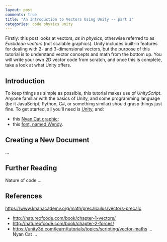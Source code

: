 ```yaml
---
layout: post
comments: true
title: "An Introduction to Vectors Using Unity -- part 1"
categories: code physics unity
---
```


<!-- unityscript error highlight conceal -->
<style> .err {background-color: transparent !important} </style>

Firstly: this post looks at vectors, *as in physics*, otherwise referred to as *Euclidean vectors* (not scalable graphics). Unity includes built-in features for dealing with 2- and 3-dimensional vectors, but the purpose of this tutorial is to understand vector concepts and math from the bottom up. You will write your own 2D vector code from scratch, and once this is complete, take a look at what Unity offers.

## Introduction

To keep things as simple as possible, this tutorial makes use of *UnityScript*. Anyone familiar with the basics of Unity, and some programming language (be it JavaScript, Python, C#, or something similar) should grasp things just fine. To get started, all you'll need is [Unity](https://unity3d.com/), and:

* this <a href='{{ site.url }}/img/aitvuup1/nyan_cat.png' download>Nyan Cat graphic</a>;
* this [font, named Wendy](http://www.dafont.com/wendy.font).

## Creating a New Document

...

## Further Reading

Nature of code ...

## References

https://www.khanacademy.org/math/precalculus/vectors-precalc

* http://natureofcode.com/book/chapter-1-vectors/
* http://natureofcode.com/book/chapter-2-forces/
* https://unity3d.com/learn/tutorials/topics/scripting/vector-maths
... Nyan Cat ...
